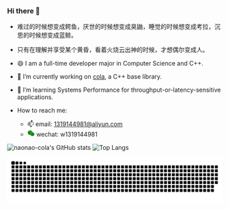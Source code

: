 ### Hi there 👋

- 难过的时候想变成鳄鱼，厌世的时候想变成臭鼬，睡觉的时候想变成考拉，沉思的时候想变成蓝鲸。
- 只有在理解并享受某个黄昏，看着火烧云出神的时候，才想偶尔变成人。


- 😄 I am a full-time developer major in Computer Science and C++.
- 🔭 I’m currently working on [cola](https://github.com/naonao-cola/cola.git), a C++ base library.
- 🌱 I’m learning Systems Performance for throughput-or-latency-sensitive applications.
- How to reach me:
  - 📫 email: [1319144981@aliyun.com](mailto:1319144981@aliyun.com)
  -  <img src="./icon/weixin.svg" height="15em"  alt="wechat"> wechat: w1319144981


![naonao-cola's GitHub stats](https://github-readme-stats.vercel.app/api?username=naonao-cola&count_private=true&theme=dark)
![Top Langs](https://github-readme-stats.vercel.app/api/top-langs?username=naonao-cola&layout=compact&count_private=true&theme=dark)



<picture>
  <source media="(prefers-color-scheme: dark)" srcset="https://raw.githubusercontent.com/naonao-cola/naonao-cola/output/github-contribution-grid-snake-dark.svg">
  <source media="(prefers-color-scheme: light)" srcset="https://raw.githubusercontent.com/naonao-cola/naonao-cola/output/github-contribution-grid-snake.svg">
  <img alt="github contribution grid snake animation" src="https://raw.githubusercontent.com/naonao-cola/naonao-cola/output/github-contribution-grid-snake.svg">
</picture>


<!--
**naonao-coke/naonao-coke** is a ✨ _special_ ✨ repository because its `README.md` (this file) appears on your GitHub profile.

Here are some ideas to get you started:

- 🔭 I’m currently working on ...
- 🌱 I’m currently learning ...
- 👯 I’m looking to collaborate on ...
- 🤔 I’m looking for help with ...
- 💬 Ask me about ...
- 📫 How to reach me: ...
- 😄 Pronouns: ...
- ⚡ Fun fact: ...
-->
